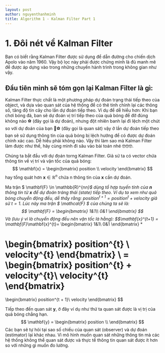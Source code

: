 ```yaml
---
layout: post
author: nguyenthanhminh
title: Algorithm 1 - Kalman Filter Part 1
---
```


# 1. Đôi nét về Kalman Filter

Bạn có biết rằng Kalman Filter được sử dụng để dẫn đường cho
chiến dịch Apolo vào năm 1960. Vậy bộ lọc này phải được chứng minh
là đủ manh mẽ để được áp dựng vào trong những chuyến hành trình
trong không gian như vậy.

## Đầu tiên mình sẽ tóm gọn lại Kalman Filter là gì:

Kalman Filter thực chất là một phương pháp dự đoán trạng thái tiếp theo của object, và dựa vào quan sát của hệ thống để có thê tinh chỉnh lại các thông số, tăng độ tin cây cho lần dự đoán tiếp theo. Ví dụ để dễ hiểu hơn: Khi bạn chơi bóng đá, ban sẽ dự đoán vị trí tiếp theo của quả bóng để đỡ đúng không nào ️⚽ (đây gọi là dự đoán), nhưng đột
nhiên banh lại đi lệch một chút so với dự đoán của bạn 💨⚽ (đây gọi là quan sát) vậy ở lần dự đoán tiếp theo bạn sẽ sử dụng thông tin của quả bóng bị lệch hướng để có được dự đoán chính xác cao. Dễ hiểu phải không nào. Vậy thì làm sao mà Kalman Filter làm được như thế, hãy cùng mình
đi sâu vào bài toán nhé 🤓🤓🤓.

Chúng ta bắt đầu với dự đoán torng Kalman Filter.
Giả sử ta có vector chứa thông tin về vị trí và vận tốc của quả bóng: 
$$ \mathbf{x} = \begin{bmatrix}
position \\
velocity
\end{bmatrix} $$ 
hay tổng quát hơn $\mathbf{x} \in \mathbb{R}^{n}$ chứa n thông tin của $\mathbf{x}$ cần dự đoán. 

Ma trận $ \mathbf{F} \in \mathbb{R}^{n*n}$ dùng tổ hợp tuyến tính của $\mathbf{n}$ thông tin từ $\mathbf{x}$ để dự đoán tráng thái (state) tiếp theo. Ví dụ ta xem như quả bóng chuyển động đều, dễ thấy rằng: $position^{t+1} = position^{t} + velocity$ giả sử $t = 1$. Lúc này ma trận $ \mathcal{F} $ của chúng ta sẽ là: 
$$ \mathbf{F} = \begin{bmatrix}
1&1\\ 
0&1
\end{bmatrix} $$ 
Và (lưu ý vì là chuyển động đều nên vận tốc là hằng):
$$\mathbf{x}^{t+1} = \mathbf{F}*\mathbf{x}^{t}= \begin{bmatrix}
1&1\\ 
0&1
\end{bmatrix} * 

\begin{bmatrix}
position^{t} \\
velocity^{t}
\end{bmatrix} \\ = 
\begin{bmatrix}
position^{t} + velocity^{t}\\
velocity^{t}
\end{bmatrix}
= 
\begin{bmatrix}
position^{t + 1}\\
velocity
\end{bmatrix}
$$ 

Tiếp theo đến quan sát $\mathbf{y}$, ở đây ví dụ như thứ ta quan sát được là vị trị của quả bóng chẳng hạn. 
$$ \mathbf{y} = \begin{bmatrix}
position \\
\end{bmatrix} $$ 
Các bạn sẽ tự hỏi tại sao số chiều của quan sát (observer) và dự đoán (estimator) lại khác nhau. Vì mô hình muốn quan sát những thông tin mà các hệ thống không thể quan sát được và thực tế thông tin quan sát được ít hơn so với những gì muốn đo lường.